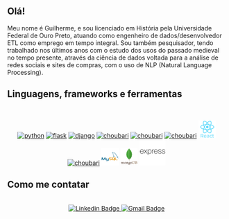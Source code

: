 
## Olá!


Meu nome é Guilherme, e sou licenciado em História pela Universidade Federal de Ouro Preto, atuando como engenheiro de dados/desenvolvedor ETL como emprego em tempo integral. Sou também pesquisador, tendo trabalhado nos últimos anos com o estudo dos usos do passado medieval no tempo presente, através da ciência de dados voltada para a análise de redes sociais e sites de compras, com o uso de NLP (Natural Language Processing). 





## Linguagens, frameworks e ferramentas


<br>
<div align="center">
  <p float="left">
    <a href="https://www.python.org/"><img src="https://emoji.gg/assets/emoji/1887_python.png" width="40" alt="python"></a>
    <a href="https://flask.palletsprojects.com/en/2.2.x/"><img alt="flask" src="https://flask.palletsprojects.com/en/2.2.x/_images/flask-logo.png" width="70"></a>
    <a href="https://www.djangoproject.com/"><img alt="django" src="https://www.pngkit.com/png/full/70-702065_django-python-logo-apress-the-definitive-guide-to.png" width="70"></a>
    <a href="https://developer.mozilla.org/pt-BR/docs/Web/HTML"><img alt="choubari" src="https://devstickers.com/assets/img/pro/iqm9.png" width="40"></a>
    <a href="https://developer.mozilla.org/pt-BR/docs/Web/CSS"><img alt="choubari" src="https://devstickers.com/assets/img/pro/8pnd.png" width="40"></a>
    <a href="https://www.javascript.com/"><img alt="choubari" src="https://devstickers.com/assets/img/pro/i4eg.png" width="40"></a>
    <a href="https://reactjs.org/"><img alt="choubari" src="https://raw.githubusercontent.com/devicons/devicon/master/icons/react/react-original-wordmark.svg" width="40"></a>
    <a href="https://nodejs.org/en/"><img alt="choubari" src="https://devstickers.com/assets/img/pro/iuw5.png" width="40"></a>
    <a href="https://www.mysql.com/"><img alt="choubari" src="https://raw.githubusercontent.com/devicons/devicon/master/icons/mysql/mysql-original-wordmark.svg" width="40"></a>
    <a href="https://www.mongodb.com/pt-br"><img alt="choubari" src="https://raw.githubusercontent.com/devicons/devicon/master/icons/mongodb/mongodb-original-wordmark.svg" width="40"></a>
    <a href="https://expressjs.com/pt-br/"><img alt="choubari" src="https://raw.githubusercontent.com/devicons/devicon/master/icons/express/express-original-wordmark.svg" width="60"></a>
  </p>
</div>



  
## Como me contatar


<br>
<div align="center">  <a href="https://www.linkedin.com/in/oton1guilherme/" target="_blank">  <img src="https://img.shields.io/badge/-oton1guilherme-blue?style=flat-square&amp;logo=Linkedin&amp;logoColor=white&amp;link=https://www.linkedin.com/in/oton1guilherme/" alt="Linkedin Badge">  </a>  <a href="mailto:oton1.guilh3rme@gmail.com" target="_blank">  <img src="https://img.shields.io/badge/-oton1.guilh3rme-c14438?style=flat&amp;logo=Gmail&amp;logoColor=white&amp;link=mailto:oton1.guilh3rme@gmail.com" alt="Gmail Badge">  </a>  </div>


